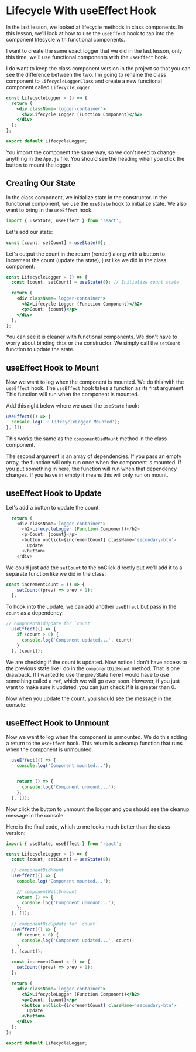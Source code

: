 # Lifecycle With useEffect Hook

In the last lesson, we looked at lifecycle methods in class components. In this lesson, we'll look at how to use the `useEffect` hook to tap into the component lifecycle with functional components.

I want to create the same exact logger that we did in the last lesson, only this time, we'll use functional components with the `useEffect` hook.

I do want to keep the class component version in the project so that you can see the difference between the two. I'm going to rename the class component to `LifecycleLoggerClass` and create a new functional component called `LifecycleLogger`.

```jsx
const LifecycleLogger = () => {
  return (
    <div className='logger-container'>
      <h2>Lifecycle Logger (Function Component)</h2>
    </div>
  );
};

export default LifecycleLogger;
```

You import the component the same way, so we don't need to change anything in the `App.js` file. You should see the heading when you click the button to mount the logger.

## Creating Our State

In the class component, we initialize state in the constructor. In the functional component, we use the `useState` hook to initialize state. We also want to bring in the `useEffect` hook.

```jsx
import { useState, useEffect } from 'react';
```

Let's add our state:

```jsx
const [count, setCount] = useState(0); 
```

Let's output the count in the return (render) along with a button to increment the count (update the state), just like we did in the class component:

```jsx
const LifecycleLogger = () => {
  const [count, setCount] = useState(0); // Initialize count state

  return (
    <div className='logger-container'>
      <h2>Lifecycle Logger (Function Component)</h2>
      <p>Count: {count}</p>
    </div>
  );
};
```

You can see it is cleaner with functional components. We don't have to worry about binding `this` or the constructor. We simply call the `setCount` function to update the state.

## useEffect Hook to Mount

Now we want to log when the component is mounted. We do this with the `useEffect` hook. The `useEffect` hook takes a function as its first argument. This function will run when the component is mounted.

Add this right below where we used the `useState` hook:

```jsx
useEffect(() => {
  console.log('✅ LifecycleLogger Mounted');
}, []);
```

This works the same as the `componentDidMount` method in the class component.

The second argument is an array of dependencies. If you pass an empty array, the function will only run once when the component is mounted. If you put something in here, the function will run when that dependency changes. If you leave in empty it means this will only run on mount.

## useEffect Hook to Update

Let's add a button to update the count:

```js
  return (
    <div className='logger-container'>
      <h2>LifecycleLogger (Function Component)</h2>
      <p>Count: {count}</p>
      <button onClick={incrementCount} className='secondary-btn'>
        Update
      </button>
    </div>
```

We could just add the `setCount` to the onClick directly but we'll add it to a separate function like we did in the class:

```js
const incrementCount = () => {
    setCount((prev) => prev + 1);
  };
```

To hook into the update, we can add another `useEffect` but pass in the `count` as a dependency:

```js
// componentDidUpdate for `count`
  useEffect(() => {
    if (count > 0) {
      console.log('Component updated...', count);
    }
  }, [count]);
```

We are checking if the count is updated. Now notice I don't have access to the previous state like I do in the `componentDidMount` method. That is one drawback. If I wanted to use the prevState here I would have to use something called a `ref`, which we will go over soon. However, if you just want to make sure it updated, you can just check if it is greater than 0. 

Now when you update the count, you should see the message in the console.

## useEffect Hook to Unmount

Now we want to log when the component is unmounted. We do this adding a return to the `useEffect` hook. This return is a cleanup function that runs when the component is unmounted.

```jsx
  useEffect(() => {
    console.log('Component mounted...');


    return () => {
      console.log('Component unmount...');
    };
  }, []);
```

Now click the button to unmount the logger and you should see the cleanup message in the console.

Here is the final code, which to me looks much better than the class version:

```jsx
import { useState, useEffect } from 'react';

const LifecycleLogger = () => {
  const [count, setCount] = useState(0);

  // componentDidMount
  useEffect(() => {
    console.log('Component mounted...');

    // componentWillUnmount
    return () => {
      console.log('Component unmount...');
    };
  }, []);

  // componentDidUpdate for `count`
  useEffect(() => {
    if (count > 0) {
      console.log('Component updated...', count);
    }
  }, [count]);

  const incrementCount = () => {
    setCount((prev) => prev + 1);
  };

  return (
    <div className='logger-container'>
      <h2>LifecycleLogger (Function Component)</h2>
      <p>Count: {count}</p>
      <button onClick={incrementCount} className='secondary-btn'>
        Update
      </button>
    </div>
  );
};

export default LifecycleLogger;

```
